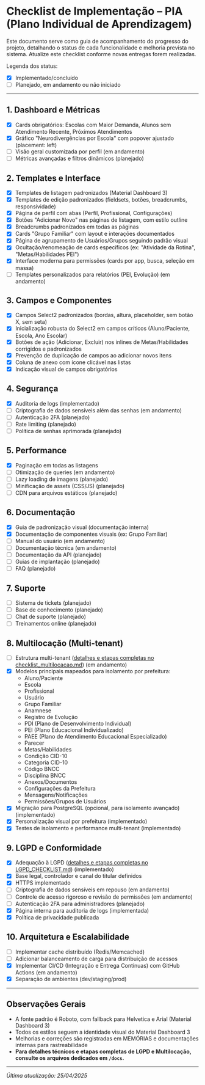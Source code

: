 # Checklist de Implementação – PIA (Plano Individual de Aprendizagem)

Este documento serve como guia de acompanhamento do progresso do projeto, detalhando o status de cada funcionalidade e melhoria prevista no sistema. Atualize este checklist conforme novas entregas forem realizadas.

Legenda dos status:
- [x] Implementado/concluído
- [ ] Planejado, em andamento ou não iniciado

---

## 1. Dashboard e Métricas
- [x] Cards obrigatórios: Escolas com Maior Demanda, Alunos sem Atendimento Recente, Próximos Atendimentos
- [x] Gráfico "Neurodivergências por Escola" com popover ajustado (placement: left)
- [ ] Visão geral customizada por perfil (em andamento)
- [ ] Métricas avançadas e filtros dinâmicos (planejado)

## 2. Templates e Interface
- [x] Templates de listagem padronizados (Material Dashboard 3)
- [x] Templates de edição padronizados (fieldsets, botões, breadcrumbs, responsividade)
- [x] Página de perfil com abas (Perfil, Profissional, Configurações)
- [x] Botões "Adicionar Novo" nas páginas de listagem, com estilo outline
- [x] Breadcrumbs padronizados em todas as páginas
- [x] Cards "Grupo Familiar" com layout e interações documentados
- [x] Página de agrupamento de Usuários/Grupos seguindo padrão visual
- [x] Ocultação/renomeação de cards específicos (ex: "Atividade da Rotina", "Metas/Habilidades PEI")
- [x] Interface moderna para permissões (cards por app, busca, seleção em massa)
- [ ] Templates personalizados para relatórios (PEI, Evolução) (em andamento)

## 3. Campos e Componentes
- [x] Campos Select2 padronizados (bordas, altura, placeholder, sem botão X, sem seta)
- [x] Inicialização robusta do Select2 em campos críticos (Aluno/Paciente, Escola, Ano Escolar)
- [x] Botões de ação (Adicionar, Excluir) nos inlines de Metas/Habilidades corrigidos e padronizados
- [x] Prevenção de duplicação de campos ao adicionar novos itens
- [x] Coluna de anexo com ícone clicável nas listas
- [x] Indicação visual de campos obrigatórios

## 4. Segurança
- [x] Auditoria de logs (implementado)
- [ ] Criptografia de dados sensíveis além das senhas (em andamento)
- [ ] Autenticação 2FA (planejado)
- [ ] Rate limiting (planejado)
- [ ] Política de senhas aprimorada (planejado)

## 5. Performance
- [x] Paginação em todas as listagens
- [ ] Otimização de queries (em andamento)
- [ ] Lazy loading de imagens (planejado)
- [ ] Minificação de assets (CSS/JS) (planejado)
- [ ] CDN para arquivos estáticos (planejado)

## 6. Documentação
- [x] Guia de padronização visual (documentação interna)
- [x] Documentação de componentes visuais (ex: Grupo Familiar)
- [ ] Manual do usuário (em andamento)
- [ ] Documentação técnica (em andamento)
- [ ] Documentação da API (planejado)
- [ ] Guias de implantação (planejado)
- [ ] FAQ (planejado)

## 7. Suporte
- [ ] Sistema de tickets (planejado)
- [ ] Base de conhecimento (planejado)
- [ ] Chat de suporte (planejado)
- [ ] Treinamentos online (planejado)

## 8. Multilocação (Multi-tenant)
- [ ] Estrutura multi-tenant ([detalhes e etapas completas no checklist_multilocacao.md](./checklist_multilocacao.md)) (em andamento)
- [x] Modelos principais mapeados para isolamento por prefeitura:
    - Aluno/Paciente
    - Escola
    - Profissional
    - Usuário
    - Grupo Familiar
    - Anamnese
    - Registro de Evolução
    - PDI (Plano de Desenvolvimento Individual)
    - PEI (Plano Educacional Individualizado)
    - PAEE (Plano de Atendimento Educacional Especializado)
    - Parecer
    - Metas/Habilidades
    - Condição CID-10
    - Categoria CID-10
    - Código BNCC
    - Disciplina BNCC
    - Anexos/Documentos
    - Configurações da Prefeitura
    - Mensagens/Notificações
    - Permissões/Grupos de Usuários
- [x] Migração para PostgreSQL (opcional, para isolamento avançado) (implementado)
- [x] Personalização visual por prefeitura (implementado)
- [x] Testes de isolamento e performance multi-tenant (implementado)

## 9. LGPD e Conformidade
- [x] Adequação à LGPD ([detalhes e etapas completas no LGPD_CHECKLIST.md](./LGPD_CHECKLIST.md)) (implementado)
- [x] Base legal, controlador e canal do titular definidos
- [x] HTTPS implementado
- [ ] Criptografia de dados sensíveis em repouso (em andamento)
- [ ] Controle de acesso rigoroso e revisão de permissões (em andamento)
- [ ] Autenticação 2FA para administradores (planejado)
- [x] Página interna para auditoria de logs (implementada)
- [x] Política de privacidade publicada

## 10. Arquitetura e Escalabilidade
- [ ] Implementar cache distribuído (Redis/Memcached)
- [ ] Adicionar balanceamento de carga para distribuição de acessos
- [x] Implementar CI/CD (Integração e Entrega Contínuas) com GitHub Actions (em andamento)
- [x] Separação de ambientes (dev/staging/prod)

---

## Observações Gerais
- A fonte padrão é Roboto, com fallback para Helvetica e Arial (Material Dashboard 3)
- Todos os estilos seguem a identidade visual do Material Dashboard 3
- Melhorias e correções são registradas em MEMÓRIAS e documentações internas para rastreabilidade
- **Para detalhes técnicos e etapas completas de LGPD e Multilocação, consulte os arquivos dedicados em `/docs`.**

---

*Última atualização: 25/04/2025*
